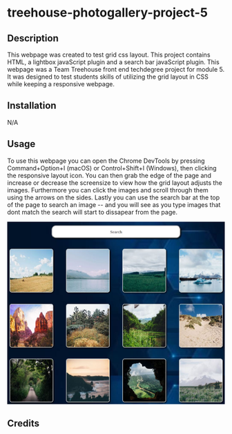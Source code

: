 # treehouse-photogallery-project-5

## Description

This webpage was created to test grid css layout. This project contains HTML, a lightbox javaScript plugin and a search bar javaScript plugin. This webpage was a Team Treehouse front end techdegree project for module 5. It was designed to test students skills of utilizing the grid layout in CSS while keeping a responsive webpage.

## Installation

N/A

## Usage

To use this webpage you can open the Chrome DevTools by pressing Command+Option+I (macOS) or Control+Shift+I (Windows), then clicking the responsive layout icon. You can then grab the edge of the page and increase or decrease the screensize to view how the grid layout adjusts the images. Furthermore you can click the images and scroll through them using the arrows on the sides. Lastly you can use the search bar at the top of the page to search an image -- and you will see as you type images that dont match the search will start to dissapear from the page.


![Alt text](assets/img/webpage-screenshot.JPG)

## Credits
